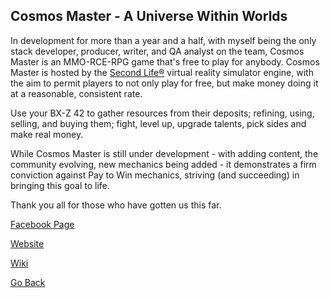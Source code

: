 ## Cosmos Master - A Universe Within Worlds

In development for more than a year and a half, with myself being the only stack developer, producer, writer, and QA analyst on the team, Cosmos Master is an MMO-RCE-RPG game that's free to play for anybody. Cosmos Master is hosted by the [Second Life®](https://secondlife.com) virtual reality simulator engine, with the aim to permit players to not only play for free, but make money doing it at a reasonable, consistent rate. 

Use your BX-Z 42 to gather resources from their deposits; refining, using, selling, and buying them; fight, level up, upgrade talents, pick sides and make real money.

While Cosmos Master is still under development - with adding content, the community evolving, new mechanics being added - it demonstrates a firm conviction against Pay to Win mechanics, striving (and succeeding) in bringing this goal to life.

Thank you all for those who have gotten us this far.

[Facebook Page](https://www.facebook.com/CosmosMasterGame/)

[Website](https://cosmosmaster.com)

[Wiki](https://cosmosmaster.com/wiki)

[Go Back](https://trevorghseay.github.io/goto-Toggle/Projects)
